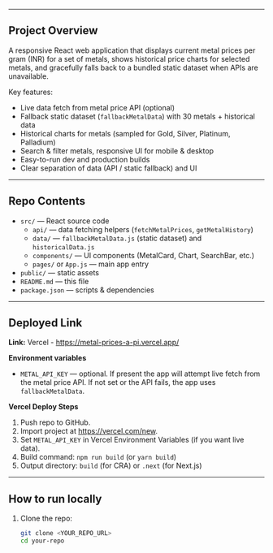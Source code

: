 
---

## Project Overview
A responsive React web application that displays current metal prices per gram (INR) for a set of metals, shows historical price charts for selected metals, and gracefully falls back to a bundled static dataset when APIs are unavailable.

Key features:
- Live data fetch from metal price API (optional)
- Fallback static dataset (`fallbackMetalData`) with 30 metals + historical data
- Historical charts for metals (sampled for Gold, Silver, Platinum, Palladium)
- Search & filter metals, responsive UI for mobile & desktop
- Easy-to-run dev and production builds
- Clear separation of data (API / static fallback) and UI

---

## Repo Contents
- `src/` — React source code
  - `api/` — data fetching helpers (`fetchMetalPrices`, `getMetalHistory`)
  - `data/` — `fallbackMetalData.js` (static dataset) and `historicalData.js`
  - `components/` — UI components (MetalCard, Chart, SearchBar, etc.)
  - `pages/` or `App.js` — main app entry
- `public/` — static assets
- `README.md` — this file
- `package.json` — scripts & dependencies

---

## Deployed Link
**Link:** Vercel - https://metal-prices-a-pi.vercel.app/

**Environment variables**
- `METAL_API_KEY` — optional. If present the app will attempt live fetch from the metal price API. If not set or the API fails, the app uses `fallbackMetalData`.

**Vercel Deploy Steps**
1. Push repo to GitHub.
2. Import project at https://vercel.com/new.
3. Set `METAL_API_KEY` in Vercel Environment Variables (if you want live data).
4. Build command: `npm run build` (or `yarn build`)
5. Output directory: `build` (for CRA) or `.next` (for Next.js)

---

## How to run locally

1. Clone the repo:
   ```bash
   git clone <YOUR_REPO_URL>
   cd your-repo
